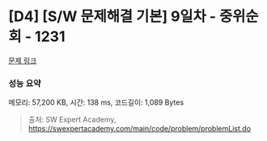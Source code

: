# [D4] [S/W 문제해결 기본] 9일차 - 중위순회 - 1231 

[문제 링크](https://swexpertacademy.com/main/code/problem/problemDetail.do?contestProbId=AV140YnqAIECFAYD) 

### 성능 요약

메모리: 57,200 KB, 시간: 138 ms, 코드길이: 1,089 Bytes



> 출처: SW Expert Academy, https://swexpertacademy.com/main/code/problem/problemList.do